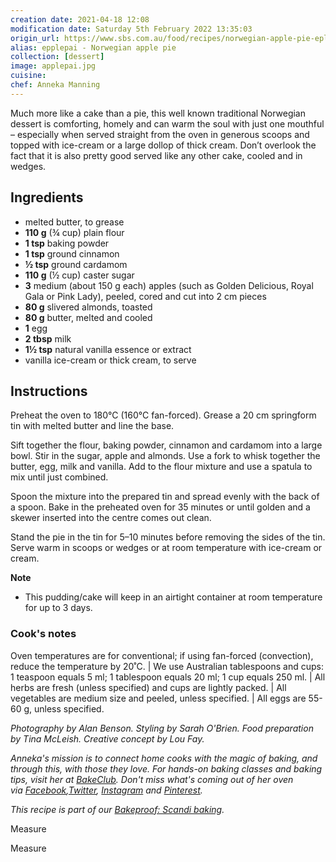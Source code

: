 ```yaml
---
creation date: 2021-04-18 12:08
modification date: Saturday 5th February 2022 13:35:03
origin_url: https://www.sbs.com.au/food/recipes/norwegian-apple-pie-eplepai
alias: epplepai - Norwegian apple pie
collection: [dessert]
image: applepai.jpg
cuisine:
chef: Anneka Manning
---
```


Much more like a cake than a pie, this well known traditional Norwegian dessert is comforting, homely and can warm the soul with just one mouthful – especially when served straight from the oven in generous scoops and topped with ice-cream or a large dollop of thick cream. Don’t overlook the fact that it is also pretty good served like any other cake, cooled and in wedges.

## Ingredients
- melted butter, to grease
- **110 g** (¾ cup) plain flour
- **1 tsp** baking powder
- **1 tsp** ground cinnamon
- **½ tsp** ground cardamom
- **110 g** (½ cup) caster sugar
- **3** medium (about 150 g each) apples (such as Golden Delicious, Royal Gala or Pink Lady), peeled, cored and cut into 2 cm pieces
- **80 g** slivered almonds, toasted
- **80 g** butter, melted and cooled
- **1** egg
- **2 tbsp** milk
- **1½ tsp** natural vanilla essence or extract
- vanilla ice-cream or thick cream, to serve

## Instructions

Preheat the oven to 180°C (160°C fan-forced). Grease a 20 cm springform tin with melted butter and line the base.

Sift together the flour, baking powder, cinnamon and cardamom into a large bowl. Stir in the sugar, apple and almonds. Use a fork to whisk together the butter, egg, milk and vanilla. Add to the flour mixture and use a spatula to mix until just combined.

Spoon the mixture into the prepared tin and spread evenly with the back of a spoon. Bake in the preheated oven for 35 minutes or until golden and a skewer inserted into the centre comes out clean.

Stand the pie in the tin for 5–10 minutes before removing the sides of the tin. Serve warm in scoops or wedges or at room temperature with ice-cream or cream.

**Note**

- This pudding/cake will keep in an airtight container at room temperature for up to 3 days.

### Cook's notes

Oven temperatures are for conventional; if using fan-forced (convection), reduce the temperature by 20˚C. | We use Australian tablespoons and cups: 1 teaspoon equals 5 ml; 1 tablespoon equals 20 ml; 1 cup equals 250 ml. | All herbs are fresh (unless specified) and cups are lightly packed. | All vegetables are medium size and peeled, unless specified. | All eggs are 55-60 g, unless specified.

*Photography by Alan Benson. Styling by Sarah O'Brien. Food preparation by Tina McLeish. Creative concept by Lou Fay.*

*Anneka's mission is to connect home cooks with the magic of baking, and through this, with those they love. For hands-on baking classes and baking tips, visit her at [BakeClub](http://www.bakeclub.com.au/). Don't miss what's coming out of her oven via [Facebook](https://www.facebook.com/bakeclub.australia),[Twitter](https://twitter.com/anneka_manning), [Instagram](http://instagram.com/bakeclub_australia) and [Pinterest](http://www.pinterest.com/annekamanning/pins/).*

*This recipe is part of our [Bakeproof: Scandi baking](http://www.sbs.com.au/food/article/2016/03/29/bakeproof-scandi-baking).*

Measure

Measure